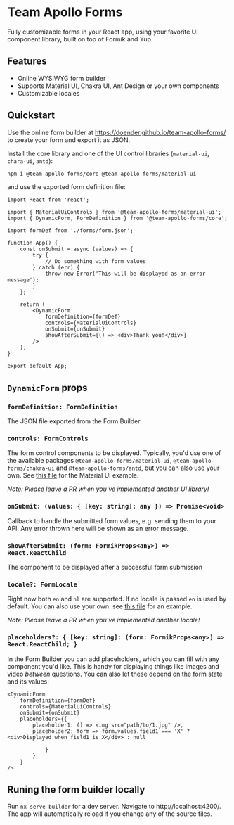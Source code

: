 # Team Apollo Forms

Fully customizable forms in your React app, using your favorite UI component library, built on top of Formik and Yup.

## Features

-   Online WYSIWYG form builder
-   Supports Material UI, Chakra UI, Ant Design or your own components
-   Customizable locales

## Quickstart

Use the online form builder at https://doender.github.io/team-apollo-forms/ to create your form and export it as JSON.

Install the core library and one of the UI control libraries (`material-ui`, `chara-ui`, `antd`):

```sh
npm i @team-apollo-forms/core @team-apollo-forms/material-ui
```

and use the exported form definition file:

```tsx
import React from 'react';

import { MaterialUiControls } from '@team-apollo-forms/material-ui';
import { DynamicForm, FormDefinition } from '@team-apollo-forms/core';

import formDef from './forms/form.json';

function App() {
    const onSubmit = async (values) => {
        try {
            // Do something with form values
        } catch (err) {
            throw new Error('This will be displayed as an error message');
        }
    };

    return (
        <DynamicForm
            formDefinition={formDef}
            controls={MaterialUiControls}
            onSubmit={onSubmit}
            showAfterSubmit={() => <div>Thank you!</div>}
        />
    );
}

export default App;
```

## `DynamicForm` props

### `formDefinition: FormDefinition`

The JSON file exported from the Form Builder.

### `controls: FormControls`

The form control components to be displayed. Typically, you'd use one of the available packages `@team-apollo-forms/material-ui`, `@team-apollo-forms/chakra-ui` and `@team-apollo-forms/antd`, but you can also use your own. See [this file](libs/material-ui/src/controls.tsx) for the Material UI example.

_Note: Please leave a PR when you've implemented another UI library!_

### `onSubmit: (values: { [key: string]: any }) => Promise<void>`

Callback to handle the submitted form values, e.g. sending them to your API. Any error thrown here will be shown as an error message.

### `showAfterSubmit: (form: FormikProps<any>) => React.ReactChild`

The component to be displayed after a successful form submission

### `locale?: FormLocale`

Right now both `en` and `nl` are supported. If no locale is passed `en` is used by default. You can also use your own: see [this file](libs/core/src/locales.tsx) for an example.

_Note: Please leave a PR when you've implemented another locale!_

### `placeholders?: { [key: string]: (form: FormikProps<any>) => React.ReactChild; }`

In the Form Builder you can add placeholders, which you can fill with any component you'd like. This is handy for displaying things like images and video _between_ questions. You can also let these depend on the form state and its values:

```tsx
<DynamicForm
    formDefinition={formDef}
    controls={MaterialUiControls}
    onSubmit={onSubmit}
    placeholders={{
        placeholder1: () => <img src="path/to/1.jpg" />,
        placeholder2: form => form.values.field1 === 'X' ? <div>Displayed when field1 is X</div> : null

            }
        }
    }
/>
```

## Runing the form builder locally

Run `nx serve builder` for a dev server. Navigate to http://localhost:4200/. The app will automatically reload if you change any of the source files.
